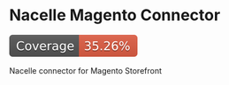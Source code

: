 # Nacelle Magento Connector

![Coverage](./coverage/badge.svg)

Nacelle connector for Magento Storefront


